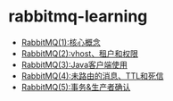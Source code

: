 # rabbitmq-learning
- [RabbitMQ(1):核心概念](doc/RabbitMQ(1):核心概念.md)
- [RabbitMQ(2):vhost、租户和权限](doc/RabbitMQ(2):vhost、租户和权限.md)
- [RabbitMQ(3):Java客户端使用](doc/RabbitMQ(3):JavaClient使用.md)
- [RabbitMQ(4):未路由的消息、TTL和死信](/doc/RabbitMQ(4):未路由的消息、TTL和死信.md)
- [RabbitMQ(5):事务&生产者确认](/doc/RabbitMQ(5):事务和生产者确认.mdgi)